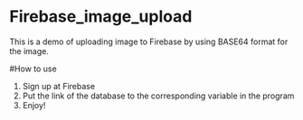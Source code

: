 # Firebase_image_upload
This is a demo of uploading image to Firebase by using BASE64 format for the image.

#How to use
1. Sign up at Firebase
2. Put the link of the database to the corresponding variable in the program
3. Enjoy!
